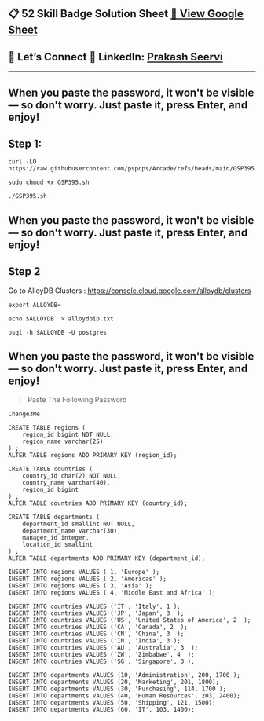 
## 📋 52 Skill Badge Solution Sheet [📄 View Google Sheet](https://docs.google.com/spreadsheets/d/1UY1yh_xCRGealyBqSAejjkBSdgjqEj5M_XIQmveGJnU/edit?gid=0#gid=0)


## 🔗 Let’s Connect 👤 **LinkedIn**: [Prakash Seervi](https://www.linkedin.com/in/prakashseervi63/)


---


## When you paste the password, it won't be visible — so don't worry. Just paste it, press Enter, and enjoy!


## Step 1: 

```
curl -LO https://raw.githubusercontent.com/pspcps/Arcade/refs/heads/main/GSP395.sh

sudo chmod +x GSP395.sh

./GSP395.sh
```


## When you paste the password, it won't be visible — so don't worry. Just paste it, press Enter, and enjoy!

## Step 2

Go to AlloyDB Clusters : https://console.cloud.google.com/alloydb/clusters

```
export ALLOYDB=
```

```
echo $ALLOYDB  > alloydbip.txt
```

```
psql -h $ALLOYDB -U postgres
```

## When you paste the password, it won't be visible — so don't worry. Just paste it, press Enter, and enjoy!

> Paste The Following Password

```
Change3Me
```

```
CREATE TABLE regions (
    region_id bigint NOT NULL,
    region_name varchar(25)
) ;
ALTER TABLE regions ADD PRIMARY KEY (region_id);
```
```
CREATE TABLE countries (
    country_id char(2) NOT NULL,
    country_name varchar(40),
    region_id bigint
) ;
ALTER TABLE countries ADD PRIMARY KEY (country_id);
```
```
CREATE TABLE departments (
    department_id smallint NOT NULL,
    department_name varchar(30),
    manager_id integer,
    location_id smallint
) ;
ALTER TABLE departments ADD PRIMARY KEY (department_id);
```
```
INSERT INTO regions VALUES ( 1, 'Europe' );
INSERT INTO regions VALUES ( 2, 'Americas' );
INSERT INTO regions VALUES ( 3, 'Asia' );
INSERT INTO regions VALUES ( 4, 'Middle East and Africa' );
```
```
INSERT INTO countries VALUES ('IT', 'Italy', 1 );
INSERT INTO countries VALUES ('JP', 'Japan', 3  );
INSERT INTO countries VALUES ('US', 'United States of America', 2  );
INSERT INTO countries VALUES ('CA', 'Canada', 2  );
INSERT INTO countries VALUES ('CN', 'China', 3  );
INSERT INTO countries VALUES ('IN', 'India', 3 );
INSERT INTO countries VALUES ('AU', 'Australia', 3  );
INSERT INTO countries VALUES ('ZW', 'Zimbabwe', 4  );
INSERT INTO countries VALUES ('SG', 'Singapore', 3 );
```
```
INSERT INTO departments VALUES (10, 'Administration', 200, 1700 );
INSERT INTO departments VALUES (20, 'Marketing', 201, 1800);
INSERT INTO departments VALUES (30, 'Purchasing', 114, 1700 );
INSERT INTO departments VALUES (40, 'Human Resources', 203, 2400);
INSERT INTO departments VALUES (50, 'Shipping', 121, 1500);
INSERT INTO departments VALUES (60, 'IT', 103, 1400);
```